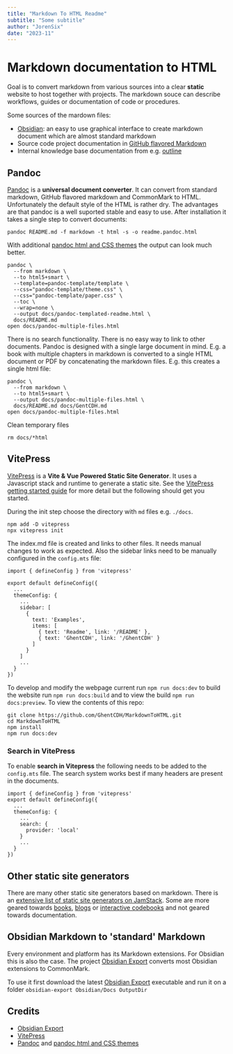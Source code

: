 ```yaml
---
title: "Markdown To HTML Readme"
subtitle: "Some subtitle"
author: "JorenSix"
date: "2023-11"
---
```


# Markdown documentation to HTML

Goal is to convert markdown from various sources into a clear **static** website to host together with projects. The markdown souce can describe workflows, guides or documentation of code or procedures.

Some sources of the mardown files: 

* [Obsidian](https://obsidian.md/): an easy to use graphical interface to create markdown document which are almost standard markdown
* Source code project documentation in [GitHub flavored Markdown](https://github.github.com/gfm/)
* Internal knowledge base documentation from e.g. [outline](https://www.getoutline.com/)


## Pandoc

[Pandoc](https://pandoc.org/) is a __universal document converter__. It can convert from standard markdown, GitHub flavored markdown and CommonMark to HTML. Unfortunately the default style of the HTML is rather dry. The advantages are that pandoc is a well suported stable and easy to use. After installation it takes a single step to convert documents:

```
pandoc README.md -f markdown -t html -s -o readme.pandoc.html
```

With additional [pandoc html and CSS themes](https://jez.io/pandoc-markdown-css-theme/) the output can look much better.

```
pandoc \
  --from markdown \
  --to html5+smart \
  --template=pandoc-template/template \
  --css="pandoc-template/theme.css" \
  --css="pandoc-template/paper.css" \
  --toc \
  --wrap=none \
  --output docs/pandoc-templated-readme.html \
  docs/README.md
open docs/pandoc-multiple-files.html
```

There is no search functionality. There is no easy way to link to other documents. Pandoc is designed with a single large document in mind. E.g. a book with multiple chapters in markdown is converted to a single HTML document or PDF by concatenating the markdown files. E.g. this creates a single html file:

```
pandoc \
  --from markdown \
  --to html5+smart \
  --output docs/pandoc-multiple-files.html \
  docs/README.md docs/GentCDH.md
open docs/pandoc-multiple-files.html
```

Clean temporary files
````
rm docs/*html
````

## VitePress

[VitePress](https://vitepress.dev/) is a __Vite & Vue Powered Static Site Generator__. It uses a Javascript stack and runtime to generate a static site. See the [VitePress getting started guide](https://vitepress.dev/guide/getting-started) for more detail but the following should get you started. 

During the init step choose the directory with `md` files e.g. `./docs`.

````
npm add -D vitepress
npx vitepress init
````

The index.md file is created and links to other files. It needs manual changes to work as expected. Also the sidebar links need to be manually configured in the `config.mts` file: 

````
import { defineConfig } from 'vitepress'

export default defineConfig({
  ...
  themeConfig: {
    ...
    sidebar: [
      {
        text: 'Examples',
        items: [
          { text: 'Readme', link: '/README' },
          { text: 'GhentCDH', link: '/GhentCDH' }
        ]
      }
    ]
    ...
  }
})
````


To develop and modify the webpage current run `npm run docs:dev` to build the website run `npm run docs:build` and to view the build `npm run docs:preview`. To view the contents of this repo:

````
git clone https://github.com/GhentCDH/MarkdownToHTML.git
cd MarkdownToHTML
npm install
npm run docs:dev
````



### Search in VitePress

To enable **search in Vitepress** the following needs to be added to the `config.mts` file. The search system works best if many headers are present in the documents. 

````
import { defineConfig } from 'vitepress'
export default defineConfig({
  ...
  themeConfig: {
    ...
    search: {
      provider: 'local'
    }
    ...
  }
})
````


## Other static site generators

There are many other static site generators based on markdown. There is an [extensive list of static site generators on JamStack](https://jamstack.org/generators/). Some are more geared towards [books](https://github.com/rust-lang/mdBook), [blogs](https://gohugo.io/) or [interactive codebooks](https://quarto.org/) and not geared towards documentation.

## Obsidian Markdown to 'standard' Markdown

Every environment and platform has its Markdown extensions. For Obsidian this is also the case. The project [Obsidian Export](https://github.com/zoni/obsidian-export) converts most Obsidian extensions to CommonMark.

To use it first download the latest  [Obsidian Export](https://github.com/zoni/obsidian-export/releases/) executable and run it on a folder `obsidian-export Obsidian/Docs OutputDir`

## Credits

* [Obsidian Export](https://github.com/zoni/obsidian-export)
* [VitePress](https://vitepress.dev/)
* [Pandoc](https://pandoc.org/) and [pandoc html and CSS themes](https://jez.io/pandoc-markdown-css-theme/)

